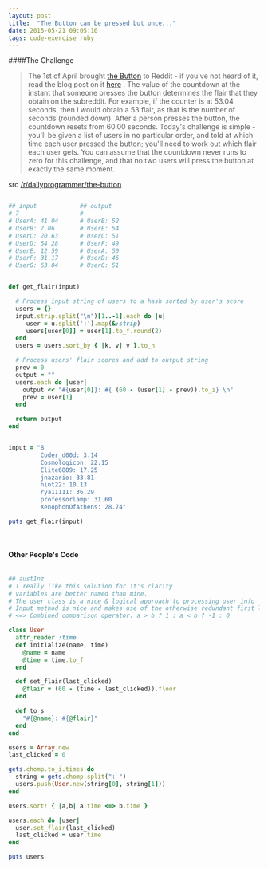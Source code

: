 ```yaml
---
layout: post
title:  "The Button can be pressed but once..."
date: 2015-05-21 09:05:10
tags: code-exercise ruby
---
```


####The Challenge
> The 1st of April brought [the Button][link1] to Reddit - if you've not heard of it,
read the blog post on it [here][link2] . The value of the countdown at the instant
that someone presses the button determines the flair that they obtain on the
subreddit. For example, if the counter is at 53.04 seconds, then I would obtain
a 53 flair, as that is the number of seconds (rounded down). After a person
presses the button, the countdown resets from 60.00 seconds. Today's challenge
is simple - you'll be given a list of users in no particular order, and told
at which time each user pressed the button; you'll need to work out which
flair each user gets.  You can assume that the countdown never runs to zero
for this challenge, and that no two users will press the button at exactly
the same moment.

src [/r/dailyprogrammer/the-button][src]

~~~ ruby

## input            ## output
# 7                 #
# UserA: 41.04      # UserB: 52
# UserB: 7.06       # UserE: 54
# UserC: 20.63      # UserC: 51
# UserD: 54.28      # UserF: 49
# UserE: 12.59      # UserA: 50
# UserF: 31.17      # UserD: 46
# UserG: 63.04      # UserG: 51


def get_flair(input)

  # Process input string of users to a hash sorted by user's score
  users = {}
  input.strip.split("\n")[1..-1].each do |u|
     user = u.split(':').map(&:strip)
     users[user[0]] = user[1].to_f.round(2)
  end
  users = users.sort_by { |k, v| v }.to_h

  # Process users' flair scores and add to output string
  prev = 0
  output = ""
  users.each do |user|
    output << "#{user[0]}: #{ (60 - (user[1] - prev)).to_i} \n"
    prev = user[1]
  end

  return output
end


input = "8
      	 Coder_d00d: 3.14
         Cosmologicon: 22.15
         Elite6809: 17.25
         jnazario: 33.81
         nint22: 10.13
         rya11111: 36.29
         professorlamp: 31.60
         XenophonOfAthens: 28.74"

puts get_flair(input)

~~~

&nbsp;

#### Other People's Code

~~~ ruby

## aust1nz
# I really like this solution for it's clarity
# variables are better named than mine.
# The user class is a nice & logical approach to processing user info
# Input method is nice and makes use of the otherwise redundant first line
# <=> Combined comparison operator. a > b ? 1 : a < b ? -1 : 0

class User
  attr_reader :time
  def initialize(name, time)
    @name = name
    @time = time.to_f
  end

  def set_flair(last_clicked)
    @flair = (60 - (time - last_clicked)).floor
  end

  def to_s
    "#{@name}: #{@flair}"
  end
end

users = Array.new
last_clicked = 0

gets.chomp.to_i.times do
  string = gets.chomp.split(": ")
  users.push(User.new(string[0], string[1]))
end

users.sort! { |a,b| a.time <=> b.time }

users.each do |user|
  user.set_flair(last_clicked)
  last_clicked = user.time
end

puts users

~~~



[src]: http://www.reddit.com/r/dailyprogrammer/comments/31ls3h/20150406_challenge_209_Easy_the_button_can_be/
[link1]: http://www.reddit.com/r/thebutton
[link2]: http://www.redditblog.com/2015/04/the-button.html
